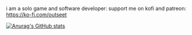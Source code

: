 i am a solo game and software developer:
support me on kofi and patreon: 
https://ko-fi.com/outseet

[![Anurag's GitHub stats](https://github-readme-stats.vercel.app/api?username=Outseet&show_icons=true&theme=radical)](https://github.com/anuraghazra/github-readme-stats)

